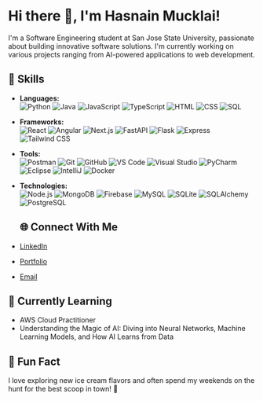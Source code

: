 # Hi there 👋, I'm Hasnain Mucklai!
I'm a Software Engineering student at San Jose State University, passionate about building innovative software solutions. I'm currently working on various projects ranging from AI-powered applications to web development.

## 🚀 Skills

- **Languages:**  
  ![Python](https://img.shields.io/badge/-Python-3776AB?logo=python&logoColor=white&style=flat) 
  ![Java](https://img.shields.io/badge/-Java-007396?logo=java&logoColor=white&style=flat) 
  ![JavaScript](https://img.shields.io/badge/-JavaScript-F7DF1E?logo=javascript&logoColor=black&style=flat) 
  ![TypeScript](https://img.shields.io/badge/-TypeScript-3178C6?logo=typescript&logoColor=white&style=flat) 
  ![HTML](https://img.shields.io/badge/-HTML-E34F26?logo=html5&logoColor=white&style=flat) 
  ![CSS](https://img.shields.io/badge/-CSS-1572B6?logo=css3&logoColor=white&style=flat) 
  ![SQL](https://img.shields.io/badge/-SQL-4479A1?logo=postgresql&logoColor=white&style=flat)

- **Frameworks:**  
  ![React](https://img.shields.io/badge/-React-61DAFB?logo=react&logoColor=black&style=flat) 
  ![Angular](https://img.shields.io/badge/-Angular-DD0031?logo=angular&logoColor=white&style=flat) 
  ![Next.js](https://img.shields.io/badge/-Next.js-000000?logo=next.js&logoColor=white&style=flat) 
  ![FastAPI](https://img.shields.io/badge/-FastAPI-009688?logo=fastapi&logoColor=white&style=flat) 
  ![Flask](https://img.shields.io/badge/-Flask-000000?logo=flask&logoColor=white&style=flat) 
  ![Express](https://img.shields.io/badge/-Express-000000?logo=express&logoColor=white&style=flat) 
  ![Tailwind CSS](https://img.shields.io/badge/-Tailwind_CSS-38B2AC?logo=tailwind-css&logoColor=white&style=flat)

- **Tools:**  
  ![Postman](https://img.shields.io/badge/-Postman-FF6C37?logo=postman&logoColor=white&style=flat) 
  ![Git](https://img.shields.io/badge/-Git-F05032?logo=git&logoColor=white&style=flat) 
  ![GitHub](https://img.shields.io/badge/-GitHub-181717?logo=github&logoColor=white&style=flat) 
  ![VS Code](https://img.shields.io/badge/-VS%20Code-007ACC?logo=visual-studio-code&logoColor=white&style=flat) 
  ![Visual Studio](https://img.shields.io/badge/-Visual%20Studio-5C2D91?logo=visual-studio&logoColor=white&style=flat) 
  ![PyCharm](https://img.shields.io/badge/-PyCharm-000000?logo=pycharm&logoColor=white&style=flat) 
  ![Eclipse](https://img.shields.io/badge/-Eclipse-2C2255?logo=eclipse&logoColor=white&style=flat) 
  ![IntelliJ](https://img.shields.io/badge/-IntelliJ-000000?logo=intellij-idea&logoColor=white&style=flat) 
  ![Docker](https://img.shields.io/badge/-Docker-2496ED?logo=docker&logoColor=white&style=flat)

- **Technologies:**  
  ![Node.js](https://img.shields.io/badge/-Node.js-339933?logo=node.js&logoColor=white&style=flat) 
  ![MongoDB](https://img.shields.io/badge/-MongoDB-47A248?logo=mongodb&logoColor=white&style=flat) 
  ![Firebase](https://img.shields.io/badge/-Firebase-FFCA28?logo=firebase&logoColor=black&style=flat) 
  ![MySQL](https://img.shields.io/badge/-MySQL-4479A1?logo=mysql&logoColor=white&style=flat) 
  ![SQLite](https://img.shields.io/badge/-SQLite-003B57?logo=sqlite&logoColor=white&style=flat) 
  ![SQLAlchemy](https://img.shields.io/badge/-SQLAlchemy-323232?logo=sqlalchemy&logoColor=white&style=flat) 
  ![PostgreSQL](https://img.shields.io/badge/-PostgreSQL-4169E1?logo=postgresql&logoColor=white&style=flat)

  ## 🌐 Connect With Me
- [LinkedIn](https://www.linkedin.com/in/hasnainmucklai/)
- [Portfolio](https://hasnain7861.github.io/)
- [Email](mailto:mucklaihasnain@gmail.com)

## 🌱 Currently Learning
- AWS Cloud Practitioner
- Understanding the Magic of AI: Diving into Neural Networks, Machine Learning Models, and How AI Learns from Data

## 🎯 Fun Fact
I love exploring new ice cream flavors and often spend my weekends on the hunt for the best scoop in town! 🍦



